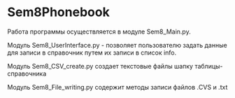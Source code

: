 # Sem8Phonebook

Работа программы осуществляется в модуле Sem8_Main.py.

Модуль Sem8_UserInterface.py - позволяет пользователю задать данные для записи в справочник путем их записи в список info.

Модуль Sem8_CSV_create.py создает текстовые файлы шапку таблицы-справочника

Модуль Sem8_File_writing.py содержит методы записи файлов .CVS и .txt

